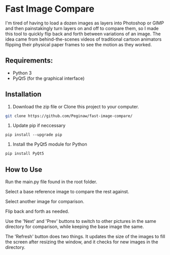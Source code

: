# Fast Image Compare
I'm tired of having to load a dozen images as layers into Photoshop or GIMP and then painstakingly turn layers on and off to compare them, so I made this tool to quickly flip back and forth between variations of an image. The idea came from behind-the-scenes videos of traditional cartoon animators flipping their physical paper frames to see the motion as they worked.

## Requirements:
- Python 3
- PyQt5 (for the graphical interface)

## Installation
1. Download the zip file or Clone this project to your computer.
```bash
git clone https://github.com/Peginaw/fast-image-compare/
```
1. Update pip if neccessary
```
pip install --upgrade pip
```
1. Install the PyQt5 module for Python
```bash
pip install PyQt5
```
## How to Use
Run the main.py file found in the root folder.

Select a base reference image to compare the rest against.

Select another image for comparison.

Flip back and forth as needed.

Use the 'Next' and 'Prev' buttons to switch to other pictures in the same directory for comparison, while keeping the base image the same.

The 'Refresh' button does two things. It updates the size of the images to fill the screen after resizing the window, and it checks for new images in the directory.
